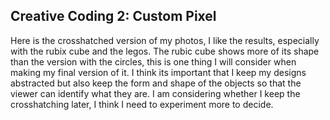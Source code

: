 ## Creative Coding 2: Custom Pixel
Here is the crosshatched version of my photos, I like the results, especially with the rubix cube and the legos. The rubic cube shows more of its shape than the version with the circles, this is one thing I will consider when making my final version of it. I think its important that I keep my designs abstracted but also keep the form and shape of the objects so that the viewer can identify what they are. I am considering whether I keep the crosshatching later, I think I need to experiment more to decide. 